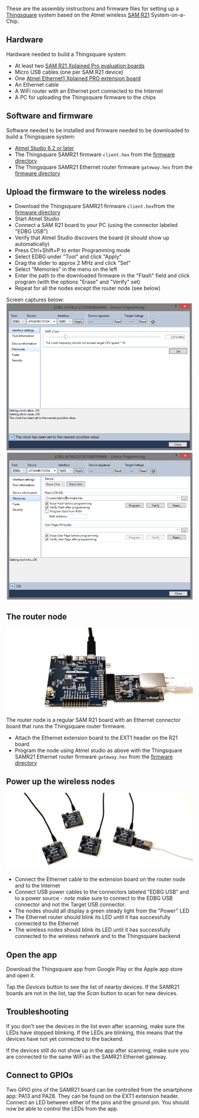 These are the assembly instructions and firmware files for setting up a
[Thingsquare](http://thingsquare.com) system based on the
Atmel wireless [SAM R21](http://www.atmel.com/tools/atsamr21-xpro.aspx)
System-on-a-Chip.

## Hardware

Hardware needed to build a Thingsquare system:

* At least two [SAM R21 Xplained Pro evaluation boards](http://www.atmel.com/tools/atsamr21-xpro.aspx)
* Micro USB cables (one per SAM R21 device)
* One [Atmel Ethernet1 Xplained PRO extension board](http://www.atmel.com/tools/ETHERNET1_XPRO.aspx)
* An Ethernet cable
* A WiFi router with an Ethernet port connected to the Internet
* A PC for uploading the Thingsquare firmware to the chips

## Software and firmware

Software needed to be installed and firmware needed to be downloaded
to build a Thingsquare system:

* [Atmel Studio 6.2 or later](http://www.atmel.com/tools/ATMELSTUDIO.aspx)
* The Thingsquare SAMR21 firmware `client.hex` from the [firmware directory](../firmware/)
* The Thingsquare SAMR21 Ethernet router firmware `gateway.hex` from the [firmware directory](../firmware/)

## Upload the firmware to the wireless nodes

* Download the Thingsquare SAMR21 firmware `client.hex`from the [firmware directory](../firmware/)
* Start Atmel Studio
* Connect a SAM R21 board to your PC (using the connector labeled "EDBG USB")
* Verify that Atmel Studio discovers the board (it should show up automatically)
* Press Ctrl+Shift+P to enter Programming mode
* Select EDBG under "Tool" and click "Apply"
* Drag the slider to approx 2 MHz and click "Set"
* Select "Memories" in the menu on the left
* Enter the path to the downloaded firmware in the "Flash" field and click program (with the options "Erase" and "Verify" set)
* Repeat for all the nodes except the router node (see below)

Screen captures below:
![Atmel Studio 2 screenshot](program-2.png?raw=true)
![Atmel Studio 2 screenshot](program-3.png?raw=true)


## The router node
![Connected router node](r21_eth.jpg?raw=true)
The router node is a regular SAM R21 board with an Ethernet connector
board that runs the Thingsquare router firmware.
* Attach the Ethernet extension board to the EXT1 header on the R21 board
* Program the node using Atmel studio as above with the Thingsquare SAMR21 Ethernet router firmware `gateway.hex`
from the [firmware directory](../firmware/)


## Power up the wireless nodes
![Assembled wireless nodes](r21_kit.jpg?raw=true)
* Connect the Ethernet cable to the extension board on the router node and to the Internet
* Connect USB power cables to the connectors labeled "EDBG USB" and to
  a power source - *note* make sure to connect to the EDBG USB
  connector and not the Target USB connector.
* The nodes should all display a green steady light from the "Power"
  LED
* The Ethernet router should blink its LED until it has successfully
  connected to the Ethernet
* The wireless nodes should blink its LED until it has successfully
  connected to the wireless network and to the Thingsquare backend

## Open the app
Download the Thingsquare app from Google Play or the Apple app store and open it.

Tap the _Devices_ button to see the list of nearby devices. If the SAMR21 boards are not in the list, tap the _Scan_ button to scan for new devices.

## Troubleshooting

If you don't see the devices in the list even after scanning, make sure the LEDs have stopped blinking. If the LEDs are blinking, this means that the devices have not yet connected to the backend.

If the devices still do not show up in the app after scanning, make sure you are connected to the same WiFi as the SAMR21 Ethernet gateway.

## Connect to GPIOs

Two GPIO pins of the SAMR21 board can be controlled from the smartphone app: PA13 and PA28. They can be found on the EXT1 extension header. Connect an LED between either of the pins and the ground pin. You should now be able to control the LEDs from the app.
